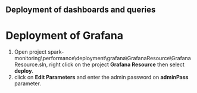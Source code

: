 ## Deployment of dashboards and queries
# Deployment of Grafana
1. Open project spark-monitoring\performance\deployment\grafana\GrafanaResource\GrafanaResource.sln, right click on the project **Grafana Resource** then select **deploy**.
2. click on  **Edit Parameters** and enter the admin password on **adminPass** parameter.
